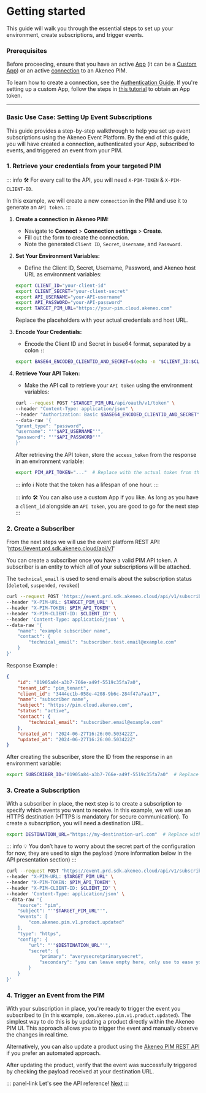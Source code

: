 # Getting started

This guide will walk you through the essential steps to set up your environment, create subscriptions, and trigger events.

### Prerequisites

Before proceeding, ensure that you have an active <a href="https://api.akeneo.com/apps/overview.html#whats-an-akeneo-app" target="_blank">App</a> (it can be a [Custom App](https://api.akeneo.com/apps/create-custom-app.html)) or an active [connection](https://api.akeneo.com/getting-started/connect-the-pim-4x/step-1.html#you-said-connection) to an Akeneo PIM.

To learn how to create a connection, see the [Authentication Guide](/documentation/authentication.html#client-idsecret-generation). If you're setting up a custom App, follow the steps in [this tutorial](/tutorials/how-to-get-your-app-token.html#) to obtain an App token.

---

### Basic Use Case: Setting Up Event Subscriptions

This guide provides a step-by-step walkthrough to help you set up event subscriptions using the Akeneo Event Platform. By the end of this guide, you will have created a connection, authenticated your App, subscribed to events, and triggered an event from your PIM.

### 1. Retrieve your credentials from your targeted PIM

::: info
🛠 For every call to the API, you will need `X-PIM-TOKEN` & `X-PIM-CLIENT-ID`.

In this example, we will create a new `connection` in the PIM and use it to generate an `API token`.
:::

1. **Create a connection in Akeneo PIM:**
   - Navigate to **Connect** > **Connection settings** > **Create**.
   - Fill out the form to create the connection.
   - Note the generated `Client ID`, `Secret`, `Username`, and `Password`.

2. **Set Your Environment Variables:**
   - Define the Client ID, Secret, Username, Password, and Akeneo host URL as environment variables:

    ```bash
    export CLIENT_ID="your-client-id"
    export CLIENT_SECRET="your-client-secret"
    export API_USERNAME="your-API-username"
    export API_PASSWORD="your-API-password"
    export TARGET_PIM_URL="https://your-pim.cloud.akeneo.com"
    ```
   Replace the placeholders with your actual credentials and host URL.

3. **Encode Your Credentials:**
   - Encode the Client ID and Secret in base64 format, separated by a colon `:`:
   ```bash
   export BASE64_ENCODED_CLIENTID_AND_SECRET=$(echo -n "$CLIENT_ID:$CLIENT_SECRET" | base64 -w 0)
   ```

4. **Retrieve Your API Token:**
   - Make the API call to retrieve your `API token` using the environment variables:

    ```bash
   curl --request POST "$TARGET_PIM_URL/api/oauth/v1/token" \
   --header "Content-Type: application/json" \
   --header "Authorization: Basic $BASE64_ENCODED_CLIENTID_AND_SECRET" \
   --data-raw '{
   "grant_type": "password",
   "username": "'"$API_USERNAME"'",
   "password": "'"$API_PASSWORD"'"
   }'
    ```
   After retrieving the API token, store the `access_token` from the response in an environment variable:
   ```bash
   export PIM_API_TOKEN="..."  # Replace with the actual token from the response
   ````

   ::: info
   ℹ️ Note that the token has a lifespan of one hour.
   :::
   
   ::: info
   🛠 You can also use a custom App if you like. As long as you have a `client_id` alongside an `API token`, you are good to go for the next step
   :::

### 2. Create a Subscriber

From the next steps we will use the event platform REST API: 'https://event.prd.sdk.akeneo.cloud/api/v1'

You can create a subscriber once you have a valid PIM API token. A subscriber is an entity to which all of your subscriptions will be attached.

The `technical_email` is used to send emails about the subscription status (`deleted`, `suspended`, `revoked`)
```bash
curl --request POST 'https://event.prd.sdk.akeneo.cloud/api/v1/subscriber' \
--header "X-PIM-URL: $TARGET_PIM_URL" \
--header "X-PIM-TOKEN: $PIM_API_TOKEN" \
--header "X-PIM-CLIENT-ID: $CLIENT_ID" \
--header 'Content-Type: application/json' \
--data-raw '{
    "name": "example subscriber name",
    "contact": {
        "technical_email": "subscriber.test.email@example.com"
    }
}'
```

Response Example :
```json
{
    "id": "01905a84-a3b7-766e-a49f-5519c35fa7a0",
    "tenant_id": "pim_tenant",
    "client_id": "3444ec1b-058e-4208-9b6c-284f47a7aa17",
    "name": "subscriber name",
    "subject": "https://pim.cloud.akeneo.com",
    "status": "active",
    "contact": {
        "technical_email": "subscriber.email@example.com"
    },
    "created_at": "2024-06-27T16:26:00.503422Z",
    "updated_at": "2024-06-27T16:26:00.503422Z"
}
```
After creating the subscriber, store the ID from the response in an environment variable:
```bash
export SUBSCRIBER_ID="01905a84-a3b7-766e-a49f-5519c35fa7a0"  # Replace with the actual ID from the response
```

### 3. Create a Subscription

With a subscriber in place, the next step is to create a subscription to specify which events you want to receive.
In this example, we will use an HTTPS destination (HTTPS is mandatory for secure communication).
To create a subscription, you will need a destination URL.

```bash
export DESTINATION_URL="https://my-destination-url.com"  # Replace with your destination URL
```

::: info
💡 You don’t have to worry about the secret part of the configuration for now, they are used to sign the payload (more information below in the API presentation section)
:::

```bash
curl --request POST "https://event.prd.sdk.akeneo.cloud/api/v1/subscriber/$SUBSCRIBER_ID/subscription" \
--header "X-PIM-URL: $TARGET_PIM_URL" \
--header "X-PIM-TOKEN: $PIM_API_TOKEN" \
--header "X-PIM-CLIENT-ID: $CLIENT_ID" \
--header 'Content-Type: application/json' \
--data-raw '{
    "source": "pim",
    "subject": "'"$TARGET_PIM_URL"'",
    "events": [
        "com.akeneo.pim.v1.product.updated"
    ],
    "type": "https",
    "config": {
        "url": "'"$DESTINATION_URL"'",
        "secret": {
            "primary": "averysecretprimarysecret",
            "secondary": "you can leave empty here, only use to ease your secret rotation use cases"
        }
    }
}'
```

### 4. Trigger an Event from the PIM

With your subscription in place, you're ready to trigger the event you subscribed to (in this example, `com.akeneo.pim.v1.product.updated`). The simplest way to do this is by updating a product directly within the Akeneo PIM UI. This approach allows you to trigger the event and manually observe the changes in real time.

Alternatively, you can also update a product using the [Akeneo PIM REST API](/api-reference.html#post_products_uuid) if you prefer an automated approach.

After updating the product, verify that the event was successfully triggered by checking the payload received at your destination URL.

::: panel-link Let's see the API reference! [Next](/akeneo-event-platform/api-reference.html) 
:::

